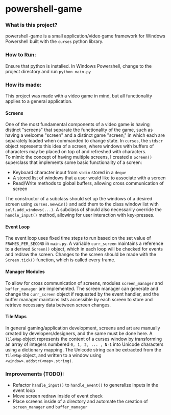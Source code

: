 # powershell-game
### What is this project?
powershell-game is a small application/video game framework for Windows Powershell built with the `curses` python library. 
### How to Run:
Ensure that python is installed. In Windows Powershell, change to the project directory and run `python main.py` 

### How its made:
This project was made with a video game in mind, but all functionality applies to a general application. 

#### Screens
One of the most fundamental components of a video game is having distinct "screens" that separate the functionality of the game, such as having a welcome "screen" and a distinct game "screen," in which each are separately loaded when commanded to change state. In `curses`, the `stdscr` object represents this idea of a screen, where windows with buffers of characters may be placed on top of and refreshed with characters.
\
To mimic the concept of having multiple screens, I created a `Screen()` superclass that implements some basic functionality of a screen:

- Keyboard character input from `stdin` stored in a `deque`
- A stored list of windows that a user would like to associate with a screen
- Read/Write methods to global buffers, allowing cross communication of screen

The constructor of a subclass should set up the windows of a desired screen using `curses.newwin()` and add them to the class window list with `self.add_windows(...)`. A subclass of should also necessarily override the `handle_input()` method, allowing for user interaction with key-presses.

#### Event Loop
The event loop uses fixed time steps to run based on the set value of `FRAMES_PER_SECOND` in `main.py`. A variable `curr_screen` maintains a reference to a derived `Screen()` object, which in each loop will be checked for events and redraw the screen. Changes to the screen should be made with the `Screen.tick()` function, which is called every frame.

#### Manager Modules
To allow for cross communication of screens, modules `screen_manager` and `buffer_manager` are implemented. The screen manager can generate and change the `curr_screen` object if requested by the event handler, and the buffer manager maintains lists accessible by each screen to store and retrieve necessary data between screen changes.

#### Tile Maps
In general gaming/application development, screens and art are manually created by developers/designers, and the same must be done here. A `TileMap` object represents the content of a curses window by transforming an array of integers numbered `0, 1, 2, ... , N-1` into Unicode characters using a dictionary mapping. The Unicode string can be extracted from the `TileMap` object, and written to a window using `<window>.addstr(<map>.string)`.

### Improvements (TODO):
- Refactor `handle_input()` to `handle_event()` to generalize inputs in the event loop
- Move screen redraw inside of event check
- Place screens inside of a directory and automate the creation of `screen_manager` and `buffer_manager`
